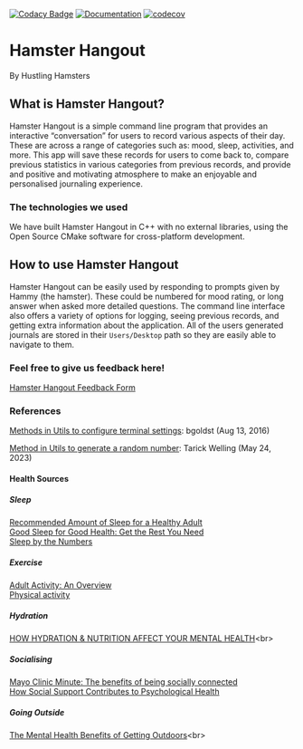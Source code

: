 [![Codacy Badge](https://app.codacy.com/project/badge/Grade/b24eaee79b99460491adcb9ecd6eaaf1)](https://app.codacy.com/gh/mary0L/Hustle-Hamster/dashboard?utm_source=gh&utm_medium=referral&utm_content=&utm_campaign=Badge_grade)
[![Documentation](https://codedocs.xyz/mary0L/Hustle-Hamster.svg)](https://codedocs.xyz/mary0L/Hustle-Hamster)
[![codecov](https://codecov.io/gh/mary0L/Hustle-Hamster/graph/badge.svg?token=WQGMRR5QB7)](https://codecov.io/gh/mary0L/Hustle-Hamster)
# Hamster Hangout
By Hustling Hamsters

## What is Hamster Hangout?
Hamster Hangout is a simple command line program that provides an interactive “conversation” for users to record various aspects of their day. These are across a range of categories such as: mood, sleep, activities, and more. This app will save these records for users to come back to, compare previous statistics in various categories from previous records,  and provide and positive and motivating atmosphere to make an enjoyable and personalised journaling experience. 
### The technologies we used
We have built Hamster Hangout in C++ with no external libraries, using the Open Source CMake software for cross-platform development. 

## How to use Hamster Hangout
Hamster Hangout can be easily used by responding to prompts given by Hammy (the hamster). These could be numbered for mood rating, or long answer when asked more detailed questions. The command line interface also offers a variety of options for logging, seeing previous records, and getting extra information about the application. All of the users generated journals are stored in their ``Users/Desktop`` path so they are easily able to navigate to them. 

### Feel free to give us feedback here!
[Hamster Hangout Feedback Form](https://docs.google.com/forms/d/e/1FAIpQLScawwGY_azkGivVO9_lvc4nLEPHEgMZBat1EZp-lhMRXqnzLQ/viewform?usp=sf_link)

### References
[Methods in Utils to configure terminal settings](https://stackoverflow.com/questions/38931856/disallow-input-at-certain-times): bgoldst (Aug 13, 2016)

[Method in Utils to generate a random number](https://stackoverflow.com/a/62378892): Tarick Welling (May 24, 2023)
#### Health Sources
##### Sleep
[Recommended Amount of Sleep for a Healthy Adult](https://aasm.org/resources/pdf/pressroom/adult-sleep-duration-consensus.pdf)<br>
[Good Sleep for Good Health: Get the Rest You Need](https://newsinhealth.nih.gov/2021/04/good-sleep-good-health)<br>
[Sleep by the Numbers](https://www.thensf.org/sleep-facts-and-statistics/)<br>

##### Exercise
[Adult Activity: An Overview](https://www.cdc.gov/physical-activity-basics/guidelines/adults.html)<br>
[Physical activity](https://www.who.int/news-room/fact-sheets/detail/physical-activity)<br>

##### Hydration
[HOW HYDRATION & NUTRITION AFFECT YOUR MENTAL HEALTH](https://justwater.com/blogs/news/how-hydration-nutrition-affect-your-mental-health#:~:text=Cognitive%20Function%3A%20Proper%20hydration%20is,significant%20role%20in%20mood%20regulation.)<br>

##### Socialising
[Mayo Clinic Minute: The benefits of being socially connected](https://newsnetwork.mayoclinic.org/discussion/mayo-clinic-minute-the-benefits-of-being-socially-connected/)<br>
[How Social Support Contributes to Psychological Health](https://www.verywellmind.com/social-support-for-psychological-health-4119970)<br>

##### Going Outside
[The Mental Health Benefits of Getting Outdoors](https://www.mcleanhospital.org/essential/nature#:~:text=Because%20time%20in%20the%20outdoors,led%20to%20improved%20school%20performance.)<br>
